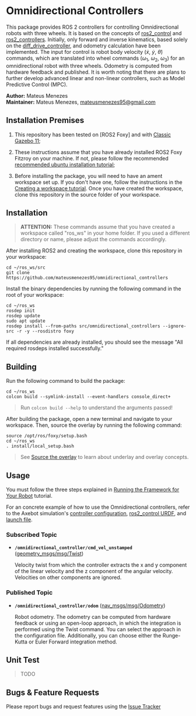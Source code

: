 # Omnidirectional Controllers

This package provides ROS 2 controllers for controlling Omnidirectional robots with three wheels. It is based on the concepts of [ros2_control] and [ros2_controllers]. Initially, only forward and inverse kinematics, based solely on the [diff_drive_controller], and odometry calculation have been implemented. The input for control is robot body velocity ($\dot{x}$, $\dot{y}$, $\dot{\theta}$) commands, which are translated into wheel commands ($\omega_1$, $\omega_2$, $\omega_3$) for an omnidirectional robot with three wheels. Odometry is computed from hardware feedback and published. It is worth noting that there are plans to further develop advanced linear and non-linear controllers, such as Model Predictive Control (MPC).

**Author:** Mateus Menezes<br />
**Maintainer:** Mateus Menezes, mateusmenezes95@gmail.com

## Installation Premises

1. This repository has been tested on [ROS2 Foxy] and with [Classic Gazebo 11];

2. These instructions assume that you have already installed ROS2 Foxy Fitzroy on your machine. If not, please follow the recommended [recommended ubuntu installation tutorial];

3. Before installing the package, you will need to have an ament workspace set up. If you don't have one, follow the instructions in the [Creating a workspace tutorial]. Once you have created the workspace, clone this repository in the source folder of your workspace.

## Installation

> **ATTENTION:** These commands assume that you have created a workspace called "ros_ws" in your home folder. If you used a different directory or name, please adjust the commands accordingly.

After installing ROS2 and creating the workspace, clone this repository in your workspace:

```
cd ~/ros_ws/src
git clone https://github.com/mateusmenezes95/omnidirectional_controllers
```

Install the binary dependencies by running the following command in the root of your workspace:

```
cd ~/ros_ws
rosdep init
rosdep update
sudo apt update
rosdep install --from-paths src/omnidirectional_controllers --ignore-src -r -y --rosdistro foxy
```

If all dependencies are already installed, you should see the message "All required rosdeps installed successfully."

## Building

Run the following command to build the package:

```
cd ~/ros_ws
colcon build --symlink-install --event-handlers console_direct+
```

> Run `colcon build --help` to understand the arguments passed!

After building the package, open a new terminal and navigate to your workspace. Then, source the overlay by running the following command:

```
source /opt/ros/foxy/setup.bash
cd ~/ros_ws
. install/local_setup.bash
```

> See [Source the overlay] to learn about underlay and overlay concepts.

## Usage

You must follow the three steps explained in [Running the Framework for Your Robot](https://control.ros.org/master/doc/getting_started/getting_started.html#running-the-framework-for-your-robot) tutorial.

For an concrete example of how to use the Omnidirectional controllers, refer to the Axebot simulation's [controller configuration], [ros2_control URDF], and [launch file].

### Subscribed Topic

* **`/omnidirectional_controller/cmd_vel_unstamped`** ([geometry_msgs/msg/Twist])

    Velocity twist from which the controller extracts the x and y component of the linear velocity and the z component of the angular velocity. Velocities on other components are ignored.

### Published Topic

* **`/omnidirectional_controller/odom`** ([nav_msgs/msg/Odometry])

    Robot odometry. The odometry can be computed from hardware feedback or using an open-loop approach, in which the integration is performed using the Twist command. You can select the approach in the configuration file. Additionally, you can choose either the Runge-Kutta or Euler Forward integration method.

## Unit Test

> TODO

## Bugs & Feature Requests

Please report bugs and request features using the [Issue Tracker]

[ros2_control]: https://control.ros.org/master/index.html
[ros2_controllers]: https://control.ros.org/master/doc/ros2_controllers/doc/controllers_index.html
[Issue Tracker]: https://github.com/mateusmenezes95/omnidirectional_controllers/issues
[diff_drive_controller]: https://control.ros.org/master/doc/ros2_controllers/diff_drive_controller/doc/userdoc.html
[ros2_control URDF]: https://github.com/mateusmenezes95/axebot/blob/foxy/axebot_description/urdf/ros2_control.urdf.xacro
[controller configuration]: https://github.com/mateusmenezes95/axebot/blob/foxy/axebot_control/config/omnidirectional_controller.yaml
[launch file]: https://github.com/mateusmenezes95/axebot/blob/foxy/axebot_gazebo/launch/axebot.launch.py
[Creating a workspace tutorial]: https://docs.ros.org/en/foxy/Tutorials/Beginner-Client-Libraries/Creating-A-Workspace/Creating-A-Workspace.html#creating-a-workspace
[recommended ubuntu installation tutorial]: https://docs.ros.org/en/foxy/Installation/Ubuntu-Install-Debians.html
[Source the overlay]: https://docs.ros.org/en/humble/Tutorials/Beginner-Client-Libraries/Creating-A-Workspace/Creating-A-Workspace.html#source-the-overlay
[geometry_msgs/msg/Twist]: https://docs.ros2.org/latest/api/geometry_msgs/msg/Twist.html
[nav_msgs/msg/Odometry]: https://docs.ros2.org/latest/api/nav_msgs/msg/Odometry.html
[Classic Gazebo 11]: https://classic.gazebosim.org/
